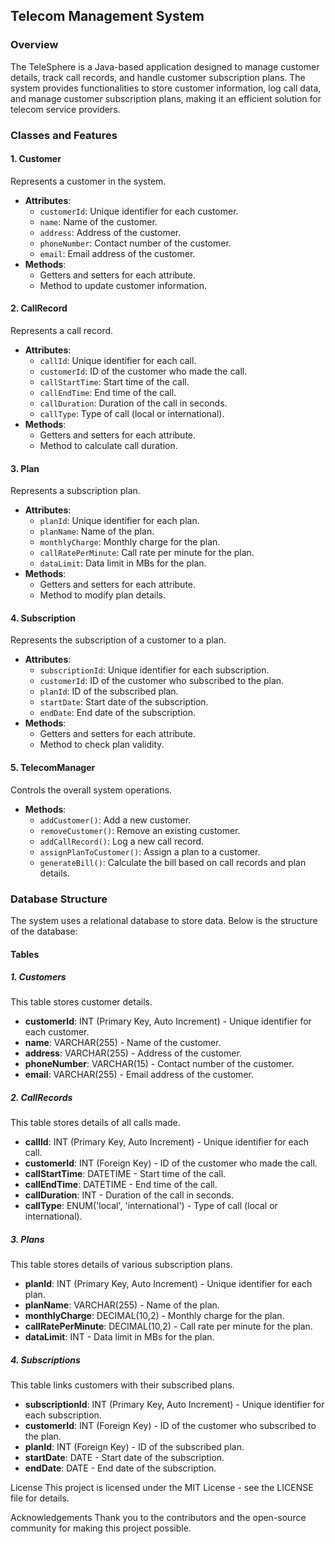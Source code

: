 
## Telecom Management System

### Overview

The  TeleSphere is a Java-based application designed to manage customer details, track call records, and handle customer subscription plans. The system provides functionalities to store customer information, log call data, and manage customer subscription plans, making it an efficient solution for telecom service providers.

### Classes and Features

#### 1. Customer
Represents a customer in the system.

- **Attributes**:
  - `customerId`: Unique identifier for each customer.
  - `name`: Name of the customer.
  - `address`: Address of the customer.
  - `phoneNumber`: Contact number of the customer.
  - `email`: Email address of the customer.
- **Methods**:
  - Getters and setters for each attribute.
  - Method to update customer information.

#### 2. CallRecord
Represents a call record.

- **Attributes**:
  - `callId`: Unique identifier for each call.
  - `customerId`: ID of the customer who made the call.
  - `callStartTime`: Start time of the call.
  - `callEndTime`: End time of the call.
  - `callDuration`: Duration of the call in seconds.
  - `callType`: Type of call (local or international).
- **Methods**:
  - Getters and setters for each attribute.
  - Method to calculate call duration.

#### 3. Plan
Represents a subscription plan.

- **Attributes**:
  - `planId`: Unique identifier for each plan.
  - `planName`: Name of the plan.
  - `monthlyCharge`: Monthly charge for the plan.
  - `callRatePerMinute`: Call rate per minute for the plan.
  - `dataLimit`: Data limit in MBs for the plan.
- **Methods**:
  - Getters and setters for each attribute.
  - Method to modify plan details.

#### 4. Subscription
Represents the subscription of a customer to a plan.

- **Attributes**:
  - `subscriptionId`: Unique identifier for each subscription.
  - `customerId`: ID of the customer who subscribed to the plan.
  - `planId`: ID of the subscribed plan.
  - `startDate`: Start date of the subscription.
  - `endDate`: End date of the subscription.
- **Methods**:
  - Getters and setters for each attribute.
  - Method to check plan validity.

#### 5. TelecomManager
Controls the overall system operations.

- **Methods**:
  - `addCustomer()`: Add a new customer.
  - `removeCustomer()`: Remove an existing customer.
  - `addCallRecord()`: Log a new call record.
  - `assignPlanToCustomer()`: Assign a plan to a customer.
  - `generateBill()`: Calculate the bill based on call records and plan details.

### Database Structure

The system uses a relational database to store data. Below is the structure of the database:

#### Tables

##### 1. Customers
This table stores customer details.

- **customerId**: INT (Primary Key, Auto Increment) - Unique identifier for each customer.
- **name**: VARCHAR(255) - Name of the customer.
- **address**: VARCHAR(255) - Address of the customer.
- **phoneNumber**: VARCHAR(15) - Contact number of the customer.
- **email**: VARCHAR(255) - Email address of the customer.

##### 2. CallRecords
This table stores details of all calls made.

- **callId**: INT (Primary Key, Auto Increment) - Unique identifier for each call.
- **customerId**: INT (Foreign Key) - ID of the customer who made the call.
- **callStartTime**: DATETIME - Start time of the call.
- **callEndTime**: DATETIME - End time of the call.
- **callDuration**: INT - Duration of the call in seconds.
- **callType**: ENUM('local', 'international') - Type of call (local or international).

##### 3. Plans
This table stores details of various subscription plans.

- **planId**: INT (Primary Key, Auto Increment) - Unique identifier for each plan.
- **planName**: VARCHAR(255) - Name of the plan.
- **monthlyCharge**: DECIMAL(10,2) - Monthly charge for the plan.
- **callRatePerMinute**: DECIMAL(10,2) - Call rate per minute for the plan.
- **dataLimit**: INT - Data limit in MBs for the plan.

##### 4. Subscriptions
This table links customers with their subscribed plans.

- **subscriptionId**: INT (Primary Key, Auto Increment) - Unique identifier for each subscription.
- **customerId**: INT (Foreign Key) - ID of the customer who subscribed to the plan.
- **planId**: INT (Foreign Key) - ID of the subscribed plan.
- **startDate**: DATE - Start date of the subscription.
- **endDate**: DATE - End date of the subscription.

License
This project is licensed under the MIT License - see the LICENSE file for details.

Acknowledgements
Thank you to the contributors and the open-source community for making this project possible.


